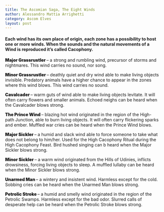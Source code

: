 ```yaml
---
title: The Ascomian Saga, The Eight Winds  
author: Alessandro Mattia Arrighetti
category: Ascom Elves
layout: post
---
```

<h4>
Each wind has its own place of origin, each zone has a possibility to host one or more winds.
When the sounds and the natural movements of a Wind is reproduced it’s called Cacophony. 
</h4>
<p>
 <span style="font-weight: 900;">
            Major Grassrustler
          </span>  – a strong and rumbling wind, precursor of storms and nightmares. This wind carries no sound, nor song.
</p>
<p>
<span style="font-weight: 900;">
            Minor  Grassrustler
          </span> – deathly quiet and dry wind able to make living objects invisible. Predatory animals have a higher chance to appear in the zones where this wind blows. This wind carries no sound.
</p>
<p>
<span style="font-weight: 900;">
            Cavalcader
          </span> – warm guts of wind able to make living objects levitate. It will often carry flowers and smaller animals. Echoed neighs can be heard when the Cavalcader blows strong. 
</p>
<p>
<span style="font-weight: 900;">
            The Prince Wind
          </span> – blazing hot wind originated in the region of the High-path Junction, able to burn living objects. It will often carry flickering sparks and ember. Muffled war cries can be heard when the Prince Wind blows.
 </p>
 <p>
<span style="font-weight: 900;">
            Major Sickler
          </span> – a humid and slack wind able to force someone to take what does not belong to him/her. Used for the High Cacophony Ritual during the High Cacophony Feast. Bird hushed singing  can b heard when the Major Sickler blows strong.
</p>
<p>
<span style="font-weight: 900;">
            Minor Sickler
          </span> – a warm wind originated from the Hills of Udinies, inflicts drowsiness, forcing living objects to sleep. A muffled lullaby can be heard when the Minor Sickler blows strong.
</p>
<p>
<span style="font-weight: 900;">
            Unarmed Man
          </span> – a wintery and insistent wind. Harmless except for the cold. Sobbing cries can be heard when the Unarmed Man blows strong.
</p>
<p>
<span style="font-weight: 900;">
            Petrolic Stroke
          </span> – a humid and smelly wind originated in the region of the Petrolic Swamps. Harmless except for the bad odor. Slurred calls of desperate help can be heard when the Petrolic Stroke blows strong. 
</p>

[^1]: This is some text for a footnote.
[^2]: Maecenas faucibus mollis interdum. Morbi leo risus, porta ac consectetur ac, vestibulum at eros. Duis mollis, est non commodo luctus, nisi erat porttitor ligula, eget lacinia odio sem nec elit. Integer posuere erat a ante venenatis dapibus posuere velit aliquet. Donec ullamcorper nulla non metus auctor fringilla.